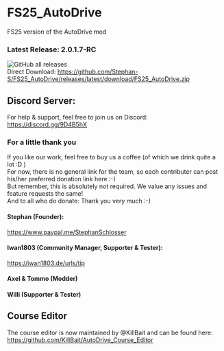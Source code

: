 # FS25_AutoDrive
FS25 version of the AutoDrive mod

### Latest Release: 2.0.1.7-RC
![GitHub all releases](https://img.shields.io/github/downloads/Stephan-S/FS25_AutoDrive/total?label=Downloads&style=plastic)  
Direct Download: https://github.com/Stephan-S/FS25_AutoDrive/releases/latest/download/FS25_AutoDrive.zip

## Discord Server:
For help & support, feel free to join us on Discord: 
https://discord.gg/9D4B5hX

### For a little thank you
If you like our work, feel free to buy us a coffee (of which we drink quite a lot :D )  
For now, there is no general link for the team, so each contributer can post his/her preferred donation link here :-)  
But remember, this is absolutely not required. We value any issues and feature requests the same!  
And to all who do donate: Thank you very much :-)

#### Stephan (Founder):
https://www.paypal.me/StephanSchlosser

#### Iwan1803 (Community Manager, Supporter & Tester):
https://iwan1803.de/urls/tip

#### Axel & Tommo (Modder)

#### Willi (Supporter & Tester)

## Course Editor
The course editor is now maintained by @KillBait and can be found here:
https://github.com/KillBait/AutoDrive_Course_Editor
